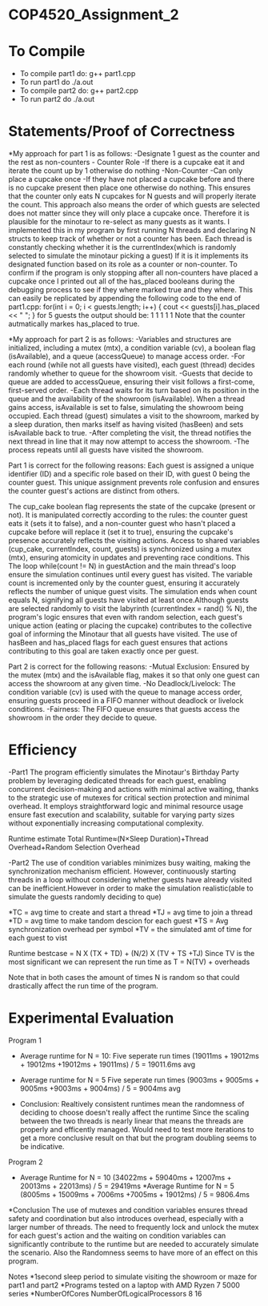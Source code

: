 # COP4520_Assignment_2
# To Compile
* To compile part1 do: g++ part1.cpp
* To run part1 do ./a.out
* To compile part2 do: g++ part2.cpp
* To run part2 do ./a.out
# Statements/Proof of Correctness 
*My approach for part 1 is as follows: 
  -Designate 1 guest as the counter and the rest as non-counters
    - Counter Role
      -If there is a cupcake eat it and iterate the count up by 1 otherwise do nothing
    -Non-Counter
      -Can only place a cupcake once
      -If they have not placed a cupcake before and there is no cupcake present then place one otherwise do nothing. 
      This ensures that the counter only eats N cupcakes for N guests and will properly iterate the count.
    This approach also means the order of which guests are selected does not matter since they will only place a cupcake once. Therefore
    it is plausible for the minotaur to re-select as many guests as it wants. 
    I implemented this in my program by first running N threads and declaring N structs to keep track of whether or not a counter has been.
    Each thread is constantly checking whether it is the currentIndex(which is randomly selected to simulate the minotaur picking a guest)
    If it is it implements its designated function based on its role as a counter or non-counter.
    To confirm if the program is only stopping after all non-counters have placed a cupcake once I printed out all of the has_placed booleans during
    the debugging process to see if they where marked true and they where. This can easily be replicated by appending the following code to the end of
    part1.cpp: 
    for(int i = 0; i < guests.length; i++)
    {
      cout << guests[i].has_placed << " ";
    }
    for 5 guests the output should be: 1 1 1 1 1 
    Note that the counter autmatically markes has_placed to true. 

*My approach for part 2 is as follows:
-Variables and structures are initialized, including a mutex (mtx), a condition variable (cv), a boolean flag (isAvailable), and a queue (accessQueue) to manage access order.
-For each round (while not all guests have visited), each guest (thread) decides randomly whether to queue for the showroom visit.
-Guests that decide to queue are added to accessQueue, ensuring their visit follows a first-come, first-served order.
-Each thread waits for its turn based on its position in the queue and the availability of the showroom (isAvailable). When a thread gains access, isAvailable is set to false, simulating the showroom being occupied.
Each thread (guest) simulates a visit to the showroom, marked by a sleep duration, then marks itself as having visited (hasBeen) and sets isAvailable back to true.
-After completing the visit, the thread notifies the next thread in line that it may now attempt to access the showroom.
-The process repeats until all guests have visited the showroom.

Part 1 is correct for the following reasons:
Each guest is assigned a unique identifier (ID) and a specific role based on their ID, with guest 0 being the counter guest. This unique assignment prevents role confusion and ensures the counter guest's actions are distinct from others.

The cup_cake boolean flag represents the state of the cupcake (present or not). It is manipulated correctly according to the rules: the counter guest eats it (sets it to false), and a non-counter guest who hasn't placed a cupcake before will replace it (set it to true), ensuring the cupcake's presence accurately reflects the visiting actions.
Access to shared variables (cup_cake, currentIndex, count, guests) is synchronized using a mutex (mtx), ensuring atomicity in updates and preventing race conditions. This 
The loop while(count != N) in guestAction and the main thread's loop ensure the simulation continues until every guest has visited. The variable count is incremented only by the counter guest, ensuring it accurately reflects the number of unique guest visits. The simulation ends when count equals N, signifying all guests have visited at least once.Although guests are selected randomly to visit the labyrinth (currentIndex = rand() % N), the program's logic ensures that even with random selection, each guest's unique action (eating or placing the cupcake) contributes to the collective goal of informing the Minotaur that all guests have visited. The use of hasBeen and has_placed flags for each guest ensures that actions contributing to this goal are taken exactly once per guest.

Part 2 is correct for the following reasons:
-Mutual Exclusion: Ensured by the mutex (mtx) and the isAvailable flag, makes it so that only one guest can access the showroom at any given time.
-No Deadlock/Livelock: The condition variable (cv) is used with the queue to manage access order, ensuring guests proceed in a FIFO manner without deadlock or livelock conditions.
-Fairness: The FIFO queue ensures that guests access the showroom in the order they decide to queue.
    
  
# Efficiency 
-Part1
The program efficiently simulates the Minotaur's Birthday Party problem by leveraging dedicated threads for each guest, enabling concurrent decision-making and actions with minimal active waiting, thanks to the strategic use of mutexes for critical section protection and minimal overhead. It employs straightforward logic and minimal resource usage ensure fast execution and scalability, suitable for varying party sizes without exponentially increasing computational complexity. 

Runtime estimate 
Total Runtime≈(N×Sleep Duration)+Thread Overhead+Random Selection Overhead

-Part2
The use of condition variables minimizes busy waiting, making the synchronization mechanism efficient.
However, continuously starting threads in a loop without considering whether guests have already visited can be inefficient.However in order
to make the simulation realistic(able to simulate the guests randomly deciding to que) 

*TC = avg time to create and start a thread
*TJ = avg time to join a thread 
*TD = avg time to make tandom descion for each guest
*TS = Avg synchronization overhead per symbol
*TV = the simulated amt of time for each guest to vist

Runtime bestcase = N X (TX + TD) + (N/2) X (TV + TS +TJ)
Since TV is the most significant we can represent the run time as
T = N(TV) + overheads

Note that in both cases the amount of times N is random so that could drastically affect the run time of the program.

# Experimental Evaluation
Program 1
* Average runtime for N = 10:
Five seperate run times 
(19011ms + 19012ms + 19012ms +19012ms + 19011ms) / 5 = 19011.6ms avg

* Average runtime for N = 5
  Five seperate run times
  (9003ms + 9005ms + 9005ms +9003ms + 9004ms) / 5 = 9004ms avg
* Conclusion:
    Realtively consistent runtimes mean the randomness of deciding to choose doesn't really affect the runtime
    Since the scaling between the two threads is nearly linear that means the threads are properly and efficently managed.
    Would need to test more iterations to get a more conclusive result on that but the program doubling seems to be indicative.


Program 2
* Average Runtime for N = 10
  (34022ms + 59040ms + 12007ms + 20013ms + 22013ms) / 5 = 29419ms
*Average Runtime for N = 5
(8005ms + 15009ms + 7006ms +7005ms + 19012ms) / 5 = 9806.4ms

*Conclusion
 The use of mutexes and condition variables ensures thread safety and coordination but also introduces overhead, especially with a larger number of threads. The need to frequently lock and unlock the mutex for each guest's action and the waiting on condition variables can significantly contribute to the runtime but are needed to accurately simulate the scenario. Also the Randomness seems to have more of an effect on this 
 program.

Notes
*1second sleep period to simulate visiting the showroom or maze for part1 and part2
*Programs tested on a laptop with AMD Ryzen 7 5000 series
*NumberOfCores  NumberOfLogicalProcessors
  8              16




